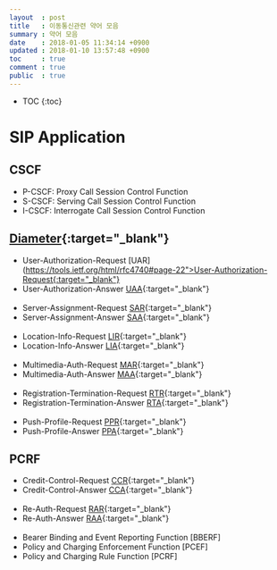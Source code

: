 ```yaml
---
layout  : post
title   : 이동통신관련 약어 모음
summary : 약어 모음
date    : 2018-01-05 11:34:14 +0900
updated : 2018-01-10 13:57:48 +0900
toc     : true
comment : true
public  : true
---
```

* TOC
{:toc}

# SIP Application

## CSCF
* P-CSCF: Proxy Call Session Control Function
* S-CSCF: Serving Call Session Control Function
* I-CSCF: Interrogate Call Session Control Function

## [Diameter](https://tools.ietf.org/html/rfc4740"Diameter){:target="_blank"}
* User-Authorization-Request [UAR](https://tools.ietf.org/html/rfc4740#page-22">User-Authorization-Request{:target="_blank"}
* User-Authorization-Answer [UAA](https://tools.ietf.org/html/rfc4740#page-23">User-Authorization-Answer){:target="_blank"}
<br /> <br />
* Server-Assignment-Request [SAR](https://tools.ietf.org/html/rfc4740#page-27">Server-Assignment-Request){:target="_blank"}
* Server-Assignment-Answer [SAA](https://tools.ietf.org/html/rfc4740#page-29">Server-Assignment-Answer){:target="_blank"}
<br /> <br />
* Location-Info-Request [LIR](https://tools.ietf.org/html/rfc4740#page-33">Location-Info-Request){:target="_blank"}
* Location-Info-Answer [LIA](https://tools.ietf.org/html/rfc4740#page-33">Location-Info-Answer){:target="_blank"}
<br /> <br />
* Multimedia-Auth-Request [MAR](https://tools.ietf.org/html/rfc4740#page-35">Multimedia-Auth-Request){:target="_blank"}
* Multimedia-Auth-Answer [MAA](https://tools.ietf.org/html/rfc4740#page-36">Multimedia-Auth-Answer){:target="_blank"}
<br /> <br />
* Registration-Termination-Request [RTR](https://tools.ietf.org/html/rfc4740#page-39">Registration-Termination-Request){:target="_blank"}
* Registration-Termination-Answer [RTA](https://tools.ietf.org/html/rfc4740#page-39">Registration-Termination-Answer){:target="_blank"}
<br /> <br />
* Push-Profile-Request [PPR](https://tools.ietf.org/html/rfc4740#page-41">Push-Profile-Request){:target="_blank"}
* Push-Profile-Answer [PPA](https://tools.ietf.org/html/rfc4740#page-42">Push-Profile-Answer){:target="_blank"}

## PCRF
* Credit-Control-Request [CCR](https://tools.ietf.org/html/rfc4006#section-3.1){:target="_blank"}
* Credit-Control-Answer [CCA](https://tools.ietf.org/html/rfc4006#section-3.2){:target="_blank"}
<br /> <br />
* Re-Auth-Request [RAR](https://tools.ietf.org/html/rfc6733#section-8.3.1){:target="_blank"}
* Re-Auth-Answer [RAA](https://tools.ietf.org/html/rfc6733#section-8.3.2){:target="_blank"}
<br /> <br />
* Bearer Binding and Event Reporting Function [BBERF]
* Policy and Charging Enforcement Function [PCEF]
* Policy and Charging Rule Function [PCRF]

